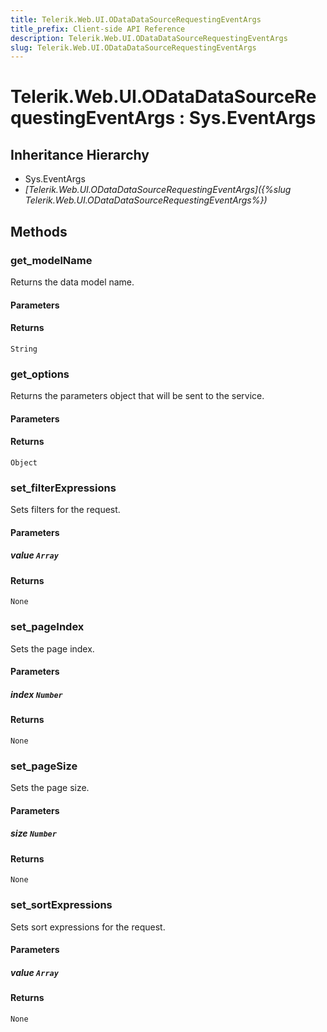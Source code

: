 ```yaml
---
title: Telerik.Web.UI.ODataDataSourceRequestingEventArgs
title_prefix: Client-side API Reference
description: Telerik.Web.UI.ODataDataSourceRequestingEventArgs
slug: Telerik.Web.UI.ODataDataSourceRequestingEventArgs
---
```


# Telerik.Web.UI.ODataDataSourceRequestingEventArgs : Sys.EventArgs 

## Inheritance Hierarchy

* Sys.EventArgs
* *[Telerik.Web.UI.ODataDataSourceRequestingEventArgs]({%slug Telerik.Web.UI.ODataDataSourceRequestingEventArgs%})*


## Methods

###  get_modelName

Returns the data model name.

#### Parameters

#### Returns

`String` 

### get_options

Returns the parameters object that will be sent to the service.

#### Parameters

#### Returns

`Object`

### set_filterExpressions

Sets filters for the request.

#### Parameters

##### value `Array`

#### Returns

`None`

### set_pageIndex

Sets the page index.

#### Parameters

##### index `Number`

#### Returns

`None`

### set_pageSize

Sets the page size.

#### Parameters

##### size `Number`

#### Returns

`None`

### set_sortExpressions

Sets sort expressions for the request.

#### Parameters

##### value `Array`

#### Returns

`None`


